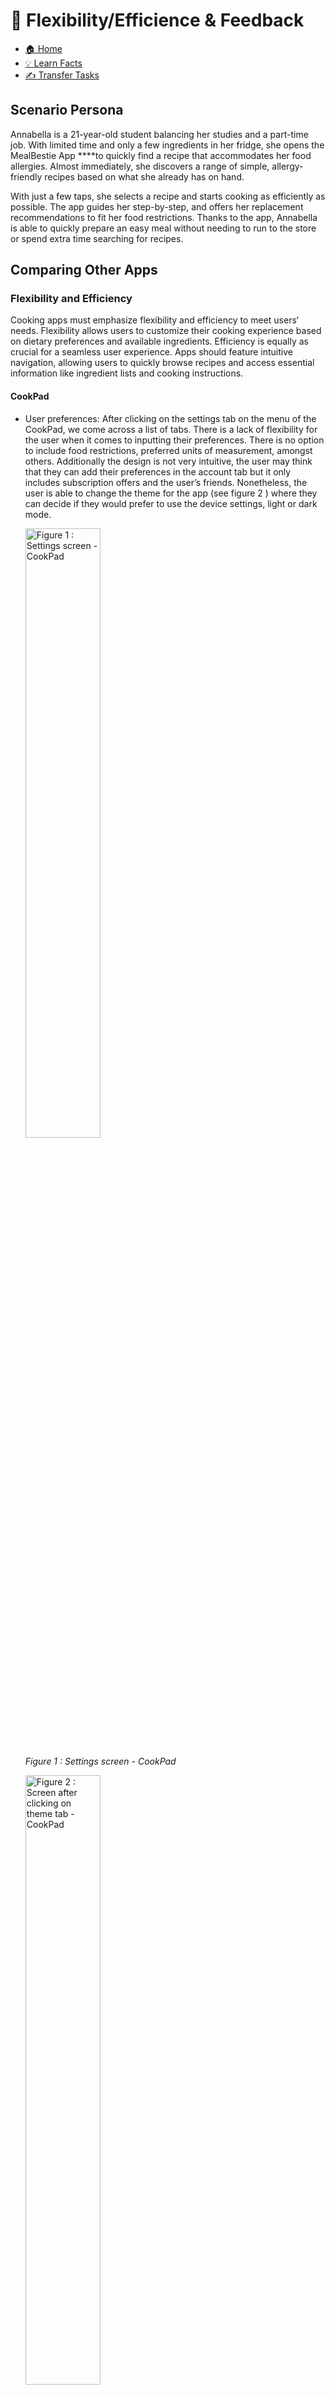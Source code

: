 # 💪 Flexibility/Efficience & Feedback

- [🏠 Home](index.md)
- [💡 Learn Facts](LearnFacts/Learn%20Facts%20SW05.md)
- [✍️ Transfer Tasks ](TransferTasks/Transfer%20Tasks%20SW05.md)

## Scenario Persona

Annabella is a 21-year-old student balancing her studies and a part-time job. With limited time and only a few ingredients in her fridge, she opens the MealBestie App ****to quickly find a recipe that accommodates her food allergies. Almost immediately, she discovers a range of simple, allergy-friendly recipes based on what she already has on hand.

With just a few taps, she selects a recipe and starts cooking as efficiently as possible. The app guides her step-by-step, and offers her replacement recommendations to fit her food restrictions. Thanks to the app, Annabella is able to quickly prepare an easy meal without needing to run to the store or spend extra time searching for recipes.

## Comparing Other Apps

### Flexibility and Efficiency

Cooking apps must emphasize flexibility and efficiency to meet users‘ needs. Flexibility allows users to customize their cooking experience based on dietary preferences and available ingredients. Efficiency is equally as crucial for a seamless user experience. Apps should feature intuitive navigation, allowing users to quickly browse recipes and access essential information like ingredient lists and cooking instructions.

#### CookPad

- User preferences: After clicking on the settings tab on the menu of the CookPad, we come across a list of tabs. There is a lack of flexibility for the user when it comes to inputting their preferences. There is no option to include food restrictions,  preferred units of measurement, amongst others. Additionally the design is not very intuitive, the user may think that they can add their preferences in the account tab but it only includes subscription offers and the user’s friends. Nonetheless, the user is able to change the theme for the app (see figure 2 ) where they can decide if they would prefer to use the device settings, light or dark mode.

    <img src="Images/sw05/sw05_7.png" alt="Figure 1 : Settings screen - CookPad" style="width:50%; height:auto;">

    *Figure 1 : Settings screen - CookPad*
        
    <img src="Images/sw05/sw05_11.png" alt="Figure 2 : Screen after clicking on theme tab - CookPad" style="width:50%; height:auto;">
        
    *Figure 2 : Screen after clicking on theme tab - CookPad*
    
#### Tasty

- Recipe selection: Tasty offers a high degree of flexibility when it comes to finding recipes in its massive library where users can filter by cuisine, dietary restrictions, difficulty level, allowing users to find recipes according to their specific needs.

- Ingredient substitution: There is no flexibility when it comes to ingredient substitutions on specific recipes as you can see on figure 3 . Once you click on a recipe it shows you the reviews, list of ingredients, steps, etc, but there is no opportunity for the user to substitute the ingredients in the case of allergies.
        
    <img src="Images/sw05/sw05_5.jpeg" alt="Figure 3 : Recipe screen - Tasty App" style="width:50%; height:auto;">
        
    *Figure 3 : Recipe screen - Tasty App*
            
- Lists and grocery shopping capabilities: For some recipes, Tasty allows users to create shopping lists in the app, with an option to sync them to grocery delivery services (Only in the United States).
- Tasty also has an efficient core feature which is providing step-by-step visual instructions (See figure 4 & 5 below).
        
    <img src="Images/sw05/sw05_9.png" alt="Figure 4 : Recipe Screen - Tasty" style="width:50%; height:auto;">
        
    *Figure 4 : Recipe Screen - Tasty*
        
    <img src="Images/sw05/sw05_8.png" alt="Figure 5 : Screen after clicking on “Start Cooking” button" style="width:50%; height:auto;">
        
    *Figure 5 : Screen after clicking on “Start Cooking” button*
        
- Additionally, Tasty asks the user in a straightforward manner what their preference is and what is the purpose of them having the app right after they register inside the app. This allows for an efficient incorporation and catering to the user through the app.  (See figures 6 & 7).
        
    <img src="Images/sw05/sw05_10.png" alt="Figure 6 : Display of Tasty App Screen after registering on the app" style="width:50%; height:auto;">
        
    *Figure 6 : Display of Tasty App Screen after registering on the app*
        
    <img src="Images/sw05/sw05_6.png" alt="Figure 7 : Next step after registering on Tasty App, questions on the expectations of the user." style="width:50%; height:auto;">
        
    *Figure 7 : Next step after registering on Tasty App, questions on the expectations of the user.*
    

### Feedback

Apps can significantly enhance user experience by integrating comprehensive feedback mechanisms. Users should be able to leave ratings and reviews not only on recipes but also on the app‘s features and usability. Incorporating a real-time feedback feature enables users to report issues or suggest improvements directly within the app.

#### CookPad
    
CookPad offers a user-friendly feedback system accessible directly from the menu screen. Users can easily find the intuitive "Send feedback" tab, where they can write and submit their comments (See figures 8 & 9). The app also provides a mechanism for reporting other users' content. When viewing a user's post (recipe), there's an option to report inappropriate content. However, this action automatically blocks the reported user on your account, sending the report to the app simultaneously (See figure 10).

<img src="Images/sw05/sw05_4.png" alt="Figure 8: CookPad Menu View" style="width:50%; height:auto;">
        
*Figure 8: CookPad Menu View*
        
<img src="Images/sw05/sw05_2.png" alt="Figure 9 : CookPad “Send Feedback” Screen" style="width:50%; height:auto;">
        
*Figure 9 : CookPad “Send Feedback” Screen*
        
<img src="Images/sw05/sw05_1.png" alt="Figure 10 : Screen when reporting & blocking a user - CookPad App" style="width:50%; height:auto;">
        
*Figure 10 : Screen when reporting & blocking a user - CookPad App*
    
#### Tasty
    
Tasty allows users to leave feedback on recipes through ratings and reviews. For app-related feedback, Tasty offers a section in the settings with an "Email Tasty Support" button. However, this action only works if your device meets certain configuration requirements (see figure 11 below).
    
This approach to feedback is problematic. Users are restricted and can't communicate directly through the app, potentially leading to frustration. A well-designed app would offer more feedback options or provide clear instructions to resolve any configuration issues.

<img src="Images/sw05/sw05_3.png" alt="Figure 11 : Feedback screen displaying error - Tasty App" style="width:50%; height:auto;">

*Figure 11 : Feedback screen displaying error - Tasty App*
    

| Scenario-part | Finding / Description | Garret-L / Severity | Proposal  |
| --- | --- | --- | --- |
| Input your preferences in the settings of the app. (See Figure 1 & 2) | Anabella goes to the menu on the CookPad app to find the settings of the app. She presses the settings button and sees a folder/button called Theme where she can adjust the theme of the app (Dark/Light mode), when she clicks on the “about the app“ folder/button she only sees the licenses and app information but no folder/button is found where she can input details about her preferences aside from the theme.  | User needs / Critical Problem | Anabella misses the ability to input her food restrictions, diet, allergies, metric system, amongst other relevant preferences (Flexibility). |
| Sending feedback through the app. (See Figure 8 & 9) | Anabella wants to send feedback about the lack of flexibility regarding preferences on the CookPad app. She goes to the menu and sees a “Send feedback“ button.  | Interaction Design / Good | Anabella likes that she didn‘t have to look for the feedback section for too long as it usually is inside the settings and then in the help & support section. (Efficiency) |
| Reporting a user on the app. (See Figure 10) | Anabella was scrolling through recipes when she found a user on CookPad who copied her recipe and didn‘t give her credit, she wants to report the user so she presses the “…“ on the users recipe and proceeds to report and block the user. This „ report and block“ occurs simultaneously so she can’t report without blocking. | Interface Design / Minor Problem | Anabella wishes she could just report the user/ recipe instead of reporting and blocking simultaneously, she would like to be able to follow up on the corrective action from CookPad but the design doesn‘t offer her the flexibility. (Flexibility) |
| Replacing an ingredient in a recipe (See figure 3) | Annabella finds a recipe that catches her eye. She clicks on it and is immediately dissapointed when she sees in the ingredient list an ingredient she is allergic to and no replacements are available on the display.  | Functional Specifications / Serious Problem | Annabella wishes she could replace that ingredient for something else instead of having to look for a new recipe. |

## Implementation of Ideas in The App

### Flexibility and Efficiency in MealBestie

- User Preferences: The user can make changes on their preferences  through the user preferences tab in the profile menu/screen. This user preferences tab allows the user to input/edit their food restrictions, allergies, preffered measurement units, and language.  Allowing for ultimate flexibility and an efficient catering of the users’ needs.

    <img src="Images/sw05/sw05_12.png" alt="Screenshot 2024-10-22 233349.png" style="width:50%; height:auto;">

    *Figure 12: User Prefferences in MealBestie*

- Ingredient Substitution: Recipes should be catered to the users according to their food restrictions and inside their users preferences. Nonetheless, if the user forgot about something and came across an ingredient they disliked in a recipe, there will be a “…” next to the ingredients on the list which will let the user know if they can exclude the ingredient for the recipe or if the ingredient cannot be excluded then it will offer replacement recommendations.

    <img src="Images/sw05/sw05_5.png" alt="Screenshot 2024-10-22 232707.png" style="width:50%; height:auto;">

    *Figure 13: Ingredient Substitution in MealBestie*

### Feedback in MealBestie

- Ingredient Substitution Complaint/Feedback : After the user skims through the ingredient substitution and sees that the system did not provide successful recommendations they can report this directly on the recipe screen.

    <img src="Images/sw05/sw05_13.png" alt="Screenshot 2024-10-23 000033.png" style="width:50%; height:auto;">

    *Figure 14: Feedback for ingredient substitution in MealBestie*

- App Feedback: After a successful cooking session, Annabelle wants to provide her feedback on the efficiency of the app so she goes to the profile menu/screen and taps the “Send us Feedback” tab to write her thoughts and recommendations for improvement, after pressing send, her screen displays a message pop up message, letting her know that her feedback was received.

    <img src="Images/sw05/sw05_16.png" alt="Screenshot 2024-10-23 at 11.20.03.png" style="width:50%; height:auto;">

    *Figure 15: App feedback for MealBestie*